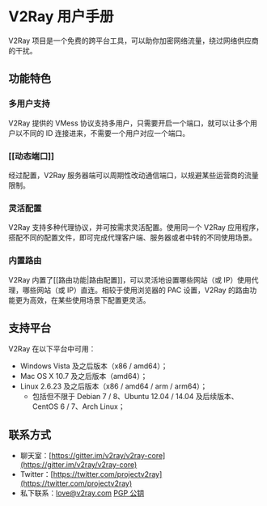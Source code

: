 # V2Ray 用户手册

V2Ray 项目是一个免费的跨平台工具，可以助你加密网络流量，绕过网络供应商的干扰。

## 功能特色
### 多用户支持
V2Ray 提供的 VMess 协议支持多用户，只需要开启一个端口，就可以让多个用户以不同的 ID 连接进来，不需要一个用户对应一个端口。

### [[动态端口]]
经过配置，V2Ray 服务器端可以周期性改动通信端口，以规避某些运营商的流量限制。

### 灵活配置
V2Ray 支持多种代理协议，并可按需求灵活配置。使用同一个 V2Ray 应用程序，搭配不同的配置文件，即可完成代理客户端、服务器或者中转的不同使用场景。

### 内置路由
V2Ray 内置了[[路由功能|路由配置]]，可以灵活地设置哪些网站（或 IP）使用代理，哪些网站（或 IP）直连。相较于使用浏览器的 PAC 设置，V2Ray 的路由功能更为高效，在某些使用场景下配置更灵活。

## 支持平台
V2Ray 在以下平台中可用：
* Windows Vista 及之后版本（x86 / amd64）；
* Mac OS X 10.7 及之后版本（amd64）；
* Linux 2.6.23 及之后版本（x86 / amd64 / arm / arm64）；
  * 包括但不限于 Debian 7 / 8、Ubuntu 12.04 / 14.04 及后续版本、CentOS 6 / 7、Arch Linux；

## 联系方式
* 聊天室：[https://gitter.im/v2ray/v2ray-core](https://gitter.im/v2ray/v2ray-core)
* Twitter：[https://twitter.com/projectv2ray](https://twitter.com/projectv2ray)
* 私下联系：love@v2ray.com [PGP 公钥](https://github.com/v2ray/v2ray.github.io/blob/master/content/pgp.md)
